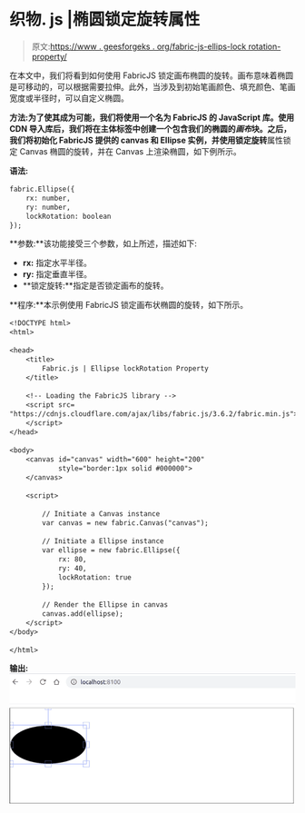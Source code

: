 # 织物. js |椭圆锁定旋转属性

> 原文:[https://www . geesforgeks . org/fabric-js-ellips-lock rotation-property/](https://www.geeksforgeeks.org/fabric-js-ellipse-lockrotation-property/)

在本文中，我们将看到如何使用 FabricJS 锁定画布椭圆的旋转。画布意味着椭圆是可移动的，可以根据需要拉伸。此外，当涉及到初始笔画颜色、填充颜色、笔画宽度或半径时，可以自定义椭圆。

**方法:**为了使其成为可能，我们将使用一个名为 FabricJS 的 JavaScript 库。使用 CDN 导入库后，我们将在主体标签中创建一个包含我们的椭圆的*画布*块。之后，我们将初始化 FabricJS 提供的 canvas 和 Ellipse 实例，并使用**锁定旋转**属性锁定 Canvas 椭圆的旋转，并在 Canvas 上渲染椭圆，如下例所示。

**语法:**

```
fabric.Ellipse({
    rx: number,
    ry: number,
    lockRotation: boolean
}); 
```

**参数:**该功能接受三个参数，如上所述，描述如下:

*   **rx:** 指定水平半径。
*   **ry:** 指定垂直半径。
*   **锁定旋转:**指定是否锁定画布的旋转。

**程序:**本示例使用 FabricJS 锁定画布状椭圆的旋转，如下所示。

```
<!DOCTYPE html>
<html>

<head>
    <title>
        Fabric.js | Ellipse lockRotation Property
    </title>

    <!-- Loading the FabricJS library -->
    <script src=
"https://cdnjs.cloudflare.com/ajax/libs/fabric.js/3.6.2/fabric.min.js">
    </script>
</head>

<body>
    <canvas id="canvas" width="600" height="200" 
            style="border:1px solid #000000">
    </canvas>

    <script>

        // Initiate a Canvas instance
        var canvas = new fabric.Canvas("canvas");

        // Initiate a Ellipse instance
        var ellipse = new fabric.Ellipse({
            rx: 80,
            ry: 40,
            lockRotation: true
        });

        // Render the Ellipse in canvas
        canvas.add(ellipse);
    </script>
</body>

</html>
```

**输出:**
![](img/958e50e03844920ca5aed093a0ae0e89.png)